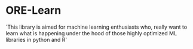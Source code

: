# ORE-Learn
`This library is aimed for machine learning enthusiasts who, really want to learn what is happening under the hood of those
highly optimized ML libraries in python and R'

